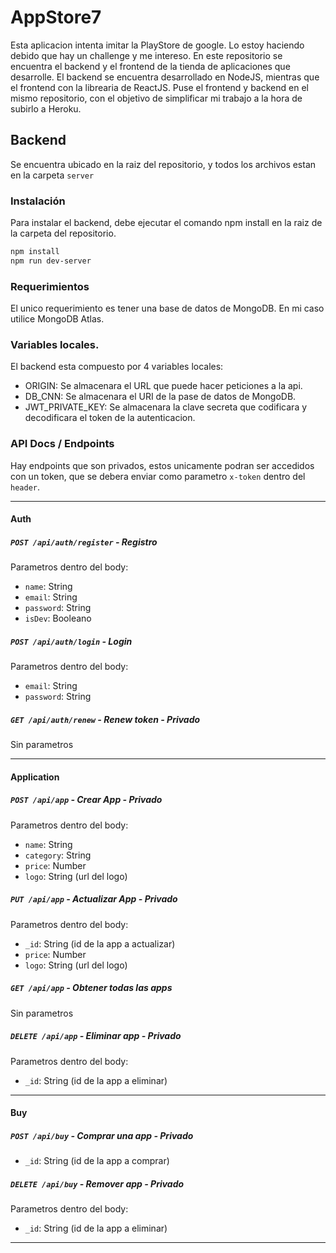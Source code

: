 # AppStore7

Esta aplicacion intenta imitar la PlayStore de google. Lo estoy haciendo debido que hay un challenge y me intereso.
En este repositorio se encuentra el backend y el frontend de la tienda de aplicaciones que desarrolle. El backend se encuentra desarrollado en NodeJS, mientras que el frontend con la librearia de ReactJS. Puse el frontend y backend en el mismo repositorio, con el objetivo de simplificar mi trabajo a la hora de subirlo a Heroku.

## Backend

Se encuentra ubicado en la raiz del repositorio, y todos los archivos estan en la carpeta ```server```

### Instalación

Para instalar el backend, debe ejecutar el comando npm install en la raiz de la carpeta del repositorio.

```bash
npm install
npm run dev-server
```

### Requerimientos

El unico requerimiento es tener una base de datos de MongoDB. En mi caso utilice MongoDB Atlas.

### Variables locales.

El backend esta compuesto por 4 variables locales:

-  ORIGIN: Se almacenara el URL que puede hacer peticiones a la api.
-  DB_CNN: Se almacenara el URI de la pase de datos de MongoDB.
-  JWT_PRIVATE_KEY: Se almacenara la clave secreta que codificara y decodificara el token de la autenticacion.

### API Docs / Endpoints

Hay endpoints que son privados, estos unicamente podran ser accedidos con un token, que se debera enviar como parametro ```x-token``` dentro del ```header```.

---

#### Auth

##### `POST /api/auth/register` - Registro

Parametros dentro del body: 

-  `name`: String 
-  `email`: String 
-  `password`: String 
-  `isDev`: Booleano

##### `POST /api/auth/login` - Login

Parametros dentro del body: 

-  `email`: String 
-  `password`: String 

##### `GET /api/auth/renew` - Renew token - Privado

Sin parametros

---

#### Application

##### `POST /api/app` - Crear App - Privado

Parametros dentro del body: 

-  `name`: String 
-  `category`: String
-  `price`: Number 
-  `logo`: String (url del logo)

##### `PUT /api/app` - Actualizar App - Privado

Parametros dentro del body: 
-  `_id`: String (id de la app a actualizar)
-  `price`: Number 
-  `logo`: String (url del logo)

##### `GET /api/app` - Obtener todas las apps

Sin parametros

##### `DELETE /api/app` - Eliminar app - Privado

Parametros dentro del body: 

-  `_id`: String (id de la app a eliminar)

---

#### Buy

##### `POST /api/buy` - Comprar una app - Privado

-  `_id`: String (id de la app a comprar)

##### `DELETE /api/buy` - Remover app - Privado

Parametros dentro del body: 

-  `_id`: String (id de la app a eliminar)

---



